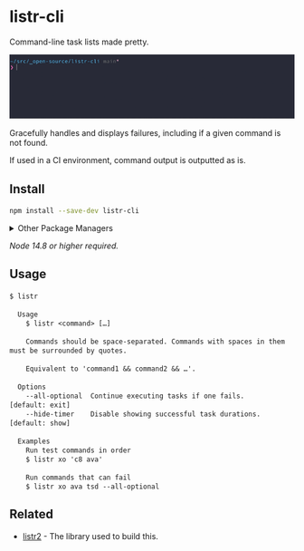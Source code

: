 # listr-cli

Command-line task lists made pretty.

<p align="center"><img src="media/demo.gif"></p>

Gracefully handles and displays failures, including if a given command is not found.

If used in a CI environment, command output is outputted as is.

## Install

```sh
npm install --save-dev listr-cli
```

<details>
<summary>Other Package Managers</summary>

```sh
yarn add -D listr-cli
```
</details>

*Node 14.8 or higher required.*

## Usage

```
$ listr

  Usage
    $ listr <command> […]

    Commands should be space-separated. Commands with spaces in them must be surrounded by quotes.

    Equivalent to 'command1 && command2 && …'.

  Options
    --all-optional  Continue executing tasks if one fails.      [default: exit]
    --hide-timer    Disable showing successful task durations.  [default: show]

  Examples
    Run test commands in order
    $ listr xo 'c8 ava'

    Run commands that can fail
    $ listr xo ava tsd --all-optional
```

## Related

- [listr2](https://github.com/cenk1cenk2/listr2) - The library used to build this.
